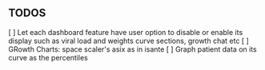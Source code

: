 TODOS
-------------------------------
[ ] Let each dashboard feature have user option to disable or enable its display such as viral load and weights curve sections, growth chat etc
[ ] GRowth Charts: space scaler's asix as in isante
[ ] Graph patient data on its curve as the percentiles
